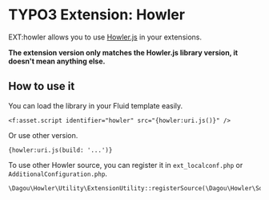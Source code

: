 # TYPO3 Extension: Howler

EXT:howler allows you to use [Howler.js](https://howlerjs.com/) in your extensions.

**The extension version only matches the Howler.js library version, it doesn't mean anything else.**

## How to use it

You can load the library in your Fluid template easily.

    <f:asset.script identifier="howler" src="{howler:uri.js()}" />

Or use other version.

    {howler:uri.js(build: '...')}

To use other Howler source, you can register it in `ext_localconf.php` or `AdditionalConfiguration.php`.

    \Dagou\Howler\Utility\ExtensionUtility::registerSource(\Dagou\Howler\Source\JsDelivr::class);